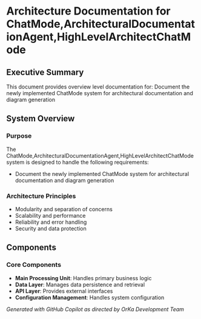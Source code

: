 # Architecture Documentation for ChatMode,ArchitecturalDocumentationAgent,HighLevelArchitectChatMode

## Executive Summary
This document provides overview level documentation for: Document the newly implemented ChatMode system for architectural documentation and diagram generation

## System Overview

### Purpose
The ChatMode,ArchitecturalDocumentationAgent,HighLevelArchitectChatMode system is designed to handle the following requirements:
- Document the newly implemented ChatMode system for architectural documentation and diagram generation

### Architecture Principles
- Modularity and separation of concerns
- Scalability and performance
- Reliability and error handling
- Security and data protection

## Components

### Core Components
- **Main Processing Unit**: Handles primary business logic
- **Data Layer**: Manages data persistence and retrieval
- **API Layer**: Provides external interfaces
- **Configuration Management**: Handles system configuration

_Generated with GitHub Copilot as directed by OrKa Development Team_
